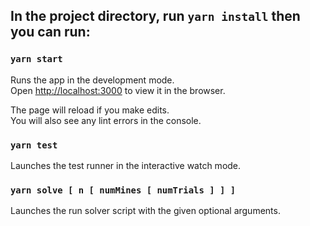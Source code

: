 
## In the project directory, run `yarn install` then you can run:

### `yarn start`

Runs the app in the development mode.<br />
Open [http://localhost:3000](http://localhost:3000) to view it in the browser.

The page will reload if you make edits.<br />
You will also see any lint errors in the console.

### `yarn test`

Launches the test runner in the interactive watch mode.<br />

### `yarn solve [ n [ numMines [ numTrials ] ] ]`

Launches the run solver script with the given optional arguments. <br />
